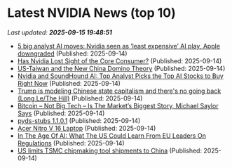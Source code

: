 # Latest NVIDIA News (top 10)
_Last updated: **2025-09-15 19:48:51**_

- [5 big analyst AI moves: Nvidia seen as ’least expensive’ AI play, Apple downgraded](https://biztoc.com/x/b1dc11bd611ec059) (Published: 2025-09-14)
- [Has Nvidia Lost Sight of the Core Consumer?](https://finance.yahoo.com/news/nvidia-lost-sight-core-consumer-185126232.html) (Published: 2025-09-14)
- [US-Taiwan and the New China Domino Theory](https://www.thegatewaypundit.com/2025/09/us-taiwan-new-china-domino-theory/) (Published: 2025-09-14)
- [Nvidia and SoundHound AI: Top Analyst Picks the Top AI Stocks to Buy Right Now](https://biztoc.com/x/4000ba9a66b1ba43) (Published: 2025-09-14)
- [Trump is modeling Chinese state capitalism and there's no going back (Long Le/The Hill)](https://www.memeorandum.com/250914/p45) (Published: 2025-09-14)
- [Bitcoin – Not Big Tech – Is The Market’s Biggest Story, Michael Saylor Says](https://bitcoinist.com/bitcoin-not-big-tech-is-the-markets-biggest-story-michael-saylor-says/) (Published: 2025-09-14)
- [pyds-stubs 1.1.0.1](https://pypi.org/project/pyds-stubs/1.1.0.1/) (Published: 2025-09-14)
- [Acer Nitro V 16 Laptop](https://thegadgetflow.com/?p=701299) (Published: 2025-09-14)
- [In The Age Of AI: What The US Could Learn From EU Leaders On Regulations](https://www.forbes.com/sites/daviddoty/2025/09/14/in-the-age-of-ai-what-the-us-could-learn-from-eu-leaders-on-regulations/) (Published: 2025-09-14)
- [US limits TSMC chipmaking tool shipments to China](https://www.spacedaily.com/reports/US_limits_TSMC_chipmaking_tool_shipments_to_China_999.html) (Published: 2025-09-14)

